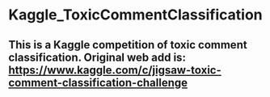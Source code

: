 # Kaggle_ToxicCommentClassification

## This is a Kaggle competition of toxic comment classification. Original web add is: https://www.kaggle.com/c/jigsaw-toxic-comment-classification-challenge

